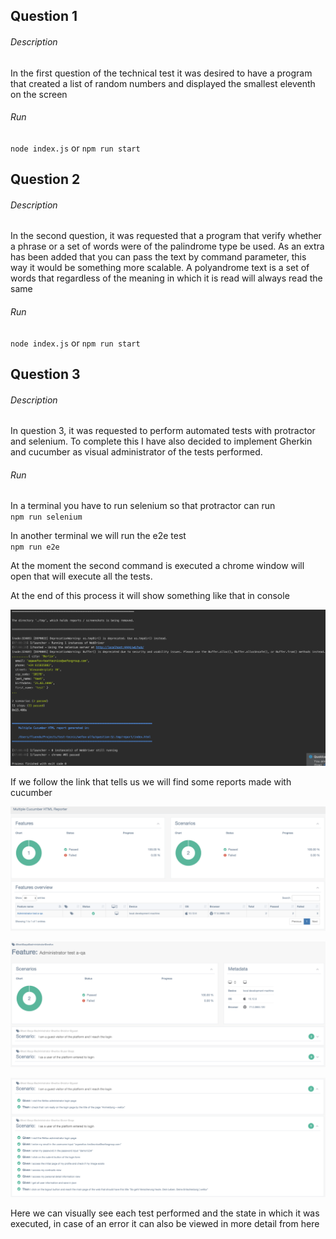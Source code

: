 ## Question 1

###### Description

In the first question of the technical test it was desired to have a program that created a list of random numbers and displayed the smallest eleventh on the screen

###### Run

`node index.js` or `npm run start`

## Question 2

###### Description

In the second question, it was requested that a program that verify whether a phrase or a set of words were of the palindrome type be used. 
As an extra has been added that you can pass the text by command parameter, this way it would be something more scalable. 
A polyandrome text is a set of words that regardless of the meaning in which it is read will always read the same

###### Run

`node index.js` or `npm run start`

## Question 3

###### Description

In question 3, it was requested to perform automated tests with protractor and selenium. 
To complete this I have also decided to implement Gherkin and cucumber as visual administrator of the tests performed.

###### Run

In a terminal you have to run selenium so that protractor can run<br>
`npm run selenium`


In another terminal we will run the e2e test<br>
`npm run e2e`

At the moment the second command is executed a chrome window will open that will execute all the tests.


At the end of this process it will show something like that in console

![console after test execution](./assets/console-1.png)


If we follow the link that tells us we will find some reports made with cucumber

![cucumber report 1](./assets/cucumber-1.png)

![cucumber report 2](./assets/cucumber-2.png)

![cucumber report 3](./assets/cucumber-3.png)


Here we can visually see each test performed and the state in which it was executed, in case of an error it can also be viewed in more detail from here


